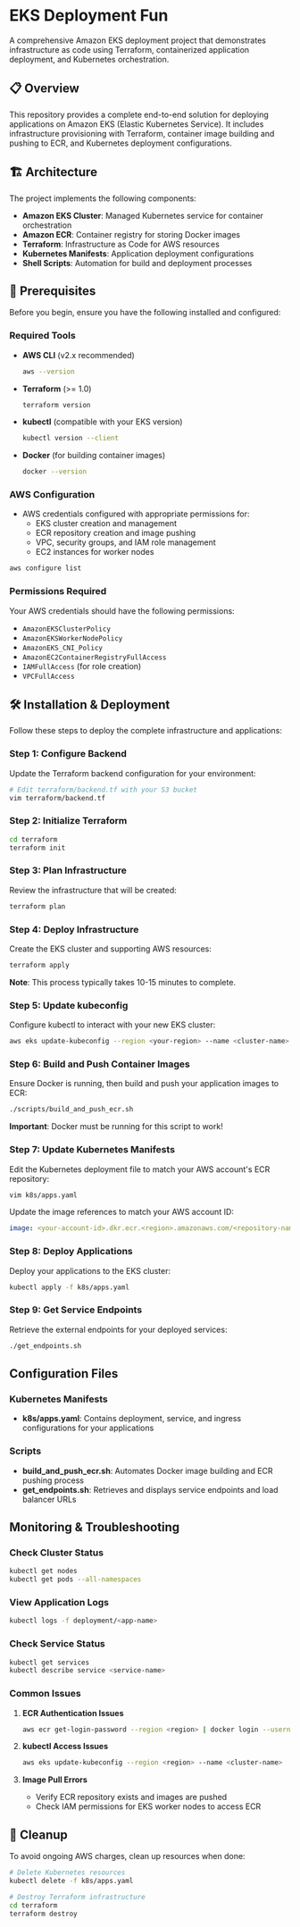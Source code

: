 # EKS Deployment Fun

A comprehensive Amazon EKS deployment project that demonstrates infrastructure as code using Terraform, containerized application deployment, and Kubernetes orchestration.

## 📋 Overview

This repository provides a complete end-to-end solution for deploying applications on Amazon EKS (Elastic Kubernetes Service). It includes infrastructure provisioning with Terraform, container image building and pushing to ECR, and Kubernetes deployment configurations.

## 🏗️ Architecture

The project implements the following components:

- **Amazon EKS Cluster**: Managed Kubernetes service for container orchestration
- **Amazon ECR**: Container registry for storing Docker images
- **Terraform**: Infrastructure as Code for AWS resources
- **Kubernetes Manifests**: Application deployment configurations
- **Shell Scripts**: Automation for build and deployment processes

## 🚀 Prerequisites

Before you begin, ensure you have the following installed and configured:

### Required Tools
- **AWS CLI** (v2.x recommended)
  ```bash
  aws --version
  ```
- **Terraform** (>= 1.0)
  ```bash
  terraform version
  ```
- **kubectl** (compatible with your EKS version)
  ```bash
  kubectl version --client
  ```
- **Docker** (for building container images)
  ```bash
  docker --version
  ```

### AWS Configuration
- AWS credentials configured with appropriate permissions for:
  - EKS cluster creation and management
  - ECR repository creation and image pushing
  - VPC, security groups, and IAM role management
  - EC2 instances for worker nodes

```bash
aws configure list
```

### Permissions Required
Your AWS credentials should have the following permissions:
- `AmazonEKSClusterPolicy`
- `AmazonEKSWorkerNodePolicy`
- `AmazonEKS_CNI_Policy`
- `AmazonEC2ContainerRegistryFullAccess`
- `IAMFullAccess` (for role creation)
- `VPCFullAccess`

## 🛠️ Installation & Deployment

Follow these steps to deploy the complete infrastructure and applications:

### Step 1: Configure Backend
Update the Terraform backend configuration for your environment:

```bash
# Edit terraform/backend.tf with your S3 bucket
vim terraform/backend.tf
```

### Step 2: Initialize Terraform
```bash
cd terraform
terraform init
```

### Step 3: Plan Infrastructure
Review the infrastructure that will be created:

```bash
terraform plan
```

### Step 4: Deploy Infrastructure
Create the EKS cluster and supporting AWS resources:

```bash
terraform apply
```

**Note**: This process typically takes 10-15 minutes to complete.

### Step 5: Update kubeconfig
Configure kubectl to interact with your new EKS cluster:

```bash
aws eks update-kubeconfig --region <your-region> --name <cluster-name>
```

### Step 6: Build and Push Container Images
Ensure Docker is running, then build and push your application images to ECR:

```bash
./scripts/build_and_push_ecr.sh
```

**Important**: Docker must be running for this script to work!

### Step 7: Update Kubernetes Manifests
Edit the Kubernetes deployment file to match your AWS account's ECR repository:

```bash
vim k8s/apps.yaml
```

Update the image references to match your AWS account ID:
```yaml
image: <your-account-id>.dkr.ecr.<region>.amazonaws.com/<repository-name>:<tag>
```

### Step 8: Deploy Applications
Deploy your applications to the EKS cluster:

```bash
kubectl apply -f k8s/apps.yaml
```

### Step 9: Get Service Endpoints
Retrieve the external endpoints for your deployed services:

```bash
./get_endpoints.sh
```

## Configuration Files

### Kubernetes Manifests
- **k8s/apps.yaml**: Contains deployment, service, and ingress configurations for your applications

### Scripts
- **build_and_push_ecr.sh**: Automates Docker image building and ECR pushing process
- **get_endpoints.sh**: Retrieves and displays service endpoints and load balancer URLs

## Monitoring & Troubleshooting

### Check Cluster Status
```bash
kubectl get nodes
kubectl get pods --all-namespaces
```

### View Application Logs
```bash
kubectl logs -f deployment/<app-name>
```

### Check Service Status
```bash
kubectl get services
kubectl describe service <service-name>
```

### Common Issues

1. **ECR Authentication Issues**
   ```bash
   aws ecr get-login-password --region <region> | docker login --username AWS --password-stdin <account-id>.dkr.ecr.<region>.amazonaws.com
   ```

2. **kubectl Access Issues**
   ```bash
   aws eks update-kubeconfig --region <region> --name <cluster-name>
   ```

3. **Image Pull Errors**
   - Verify ECR repository exists and images are pushed
   - Check IAM permissions for EKS worker nodes to access ECR

## 🧹 Cleanup

To avoid ongoing AWS charges, clean up resources when done:

```bash
# Delete Kubernetes resources
kubectl delete -f k8s/apps.yaml

# Destroy Terraform infrastructure
cd terraform
terraform destroy
```

